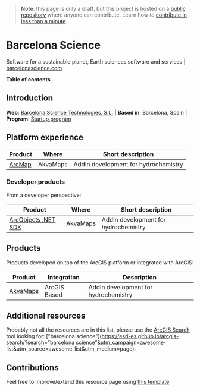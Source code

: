 > **Note**: this page is only a draft, but this project is hosted on a [public repository](https://github.com/hhkaos/awesome-arcgis) where anyone can contribute. Learn how to [contribute in less than a minute](https://github.com/hhkaos/awesome-arcgis/blob/master/CONTRIBUTING.md#contributions).

# Barcelona Science

Software for a sustainable planet, Earth sciences software and services | [barcelonascience.com](http://barcelonascience.com/)

<!-- START doctoc generated TOC please keep comment here to allow auto update -->
<!-- DON'T EDIT THIS SECTION, INSTEAD RE-RUN doctoc TO UPDATE -->
**Table of contents**


<!-- END doctoc generated TOC please keep comment here to allow auto update -->

## Introduction

**Web**: [Barcelona Science Technologies, S.L.](http://barcelonascience.com/) | **Based in**: Barcelona, Spain | **Program**: [Startup program](../../programs/startup-program/README.md)

## Platform experience

|Product|Where|Short description|
|---|---|---|
|[ArcMap](../../../../arcgis/products/arcgis-desktop/arcmap-arccatalog/README.md)|AkvaMaps|AddIn development for hydrochemistry|

### Developer products

From a developer perspective:

|Product|Where|Short description|
|---|---|---|
|[ArcObjects .NET SDK](../../../../arcgis/developers/desktop/technologies/arcobjects/README.md)|AkvaMaps|AddIn development for hydrochemistry|

## Products

Products developed on top of the ArcGIS platform or integrated with ArcGIS:

|Product|Integration|Description|
|---|---|---|
|[AkvaMaps](http://akvamaps.com/)|ArcGIS Based|AddIn development for hydrochemistry|

## Additional resources

Probably not all the resources are in this list, please use the [ArcGIS Search](https://esri-es.github.io/arcgis-search/) tool looking for: ["barcelona science"](https://esri-es.github.io/arcgis-search/?search="barcelona science"&utm_campaign=awesome-list&utm_source=awesome-list&utm_medium=page).

## Contributions

Feel free to improve/extend this resource page using [this template](../../../../PARTNER_PAGE_TEMPLATE.md)
